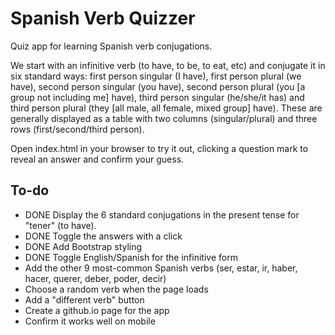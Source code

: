 # Spanish Verb Quizzer

Quiz app for learning Spanish verb conjugations.

We start with an infinitive verb (to have, to be, to eat, etc) and conjugate it in six standard ways: first person singular (I have), first person plural (we have), second person singular (you have), second person plural (you [a group not including me] have), third person singular (he/she/it has) and third person plural (they [all male, all female, mixed group] have). These are generally displayed as a table with two columns (singular/plural) and three rows (first/second/third person).

Open index.html in your browser to try it out, clicking a question mark to reveal an answer and confirm your guess.

## To-do

- DONE Display the 6 standard conjugations in the present tense for "tener" (to have).
- DONE Toggle the answers with a click
- DONE Add Bootstrap styling
- DONE Toggle English/Spanish for the infinitive form
- Add the other 9 most-common Spanish verbs (ser, estar, ir, haber, hacer, querer, deber, poder, decir)
- Choose a random verb when the page loads
- Add a "different verb" button
- Create a github.io page for the app
- Confirm it works well on mobile
